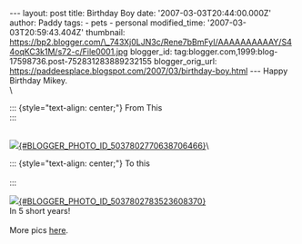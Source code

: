 \-\-- layout: post title: Birthday Boy date:
\'2007-03-03T20:44:00.000Z\' author: Paddy tags: - pets - personal
modified\_time: \'2007-03-03T20:59:43.404Z\' thumbnail:
https://bp2.blogger.com/\_743Xj0LJN3c/Rene7bBmFyI/AAAAAAAAAAY/S44oqKC3k1M/s72-c/File0001.jpg
blogger\_id: tag:blogger.com,1999:blog-17598736.post-752831283889232155
blogger\_orig\_url:
https://paddeesplace.blogspot.com/2007/03/birthday-boy.html \-\-- Happy
Birthday Mikey.\
\

::: {style="text-align: center;"}
From This\
:::

\
[![](https://bp2.blogger.com/_743Xj0LJN3c/Rene7bBmFyI/AAAAAAAAAAY/S44oqKC3k1M/s320/File0001.jpg){#BLOGGER_PHOTO_ID_5037802770638706466}](https://bp2.blogger.com/_743Xj0LJN3c/Rene7bBmFyI/AAAAAAAAAAY/S44oqKC3k1M/s1600-h/File0001.jpg)\

::: {style="text-align: center;"}
To this\
\
:::

[![](https://bp1.blogger.com/_743Xj0LJN3c/Rene8LBmFzI/AAAAAAAAAAg/9WJehloqmq0/s320/DSCF5846.JPG){#BLOGGER_PHOTO_ID_5037802783523608370}](https://bp1.blogger.com/_743Xj0LJN3c/Rene8LBmFzI/AAAAAAAAAAg/9WJehloqmq0/s1600-h/DSCF5846.JPG)\
In 5 short years!\
\
More pics [here](https://www.flickr.com/photos/paddeespics/).
